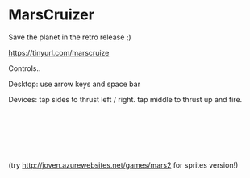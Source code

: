 # MarsCruizer

Save the planet in the retro release ;)

https://tinyurl.com/marscruize


Controls..

Desktop: use arrow keys and space bar

Devices: tap sides to thrust left / right.  tap middle to thrust up and fire.

<br/>
<br/>
<br/>
<br/>
<br/>

(try http://joven.azurewebsites.net/games/mars2 for sprites version!)

